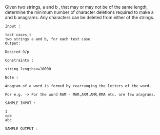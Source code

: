 Given two strings, a and b , that may or may not be of the same length, determine the minimum number of character deletions required to make a and b anagrams. Any characters can be deleted from either of the strings.
```
Input :

test cases,t
two strings a and b, for each test case
Output:

Desired O/p

Constraints :

string lengths<=10000

Note :

Anagram of a word is formed by rearranging the letters of the word.

For e.g. -> For the word RAM - MAR,ARM,AMR,RMA etc. are few anagrams.

SAMPLE INPUT :

1
cde
abc

SAMPLE OUTPUT :

```